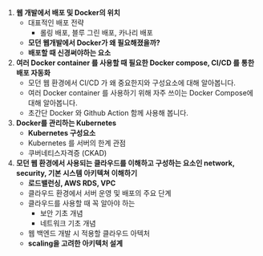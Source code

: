 1. **웹 개발에서 배포 및 Docker의 위치**
    - 대표적인 배포 전략
        - 롤링 배포, 블루 그린 배포, 카나리 배포
    - **모던 웹개발에서 Docker가 왜 필요해졌을까?**
    - **배포할 때 신경써야하는 요소**
2. **여러 Docker container 를 사용할 때 필요한 Docker compose, CI/CD 를 통한 배포 자동화**
    - 모던 웹 환경에서 CI/CD 가 왜 중요한지와 구성요소에 대해 알아봅니다.
    - 여러 Docker container 를 사용하기 위해 자주 쓰이는 Docker Compose에 대해 알아봅니다.
    - 초간단 Docker 와 Github Action 함께 사용해 봅니다.
3. **Docker를 관리하는 Kubernetes**
    - **Kubernetes 구성요소**
    - Kubernetes 를 서버의 한계 관점
    - 쿠버네티스자격증 (CKAD)
4. **모던 웹 환경에서 사용되는 클라우드를 이해하고 구성하는 요소인 network, security, 기본 시스템 아키텍쳐 이해하기**
    - **로드밸런싱, AWS RDS, VPC**
    - 클라우드 환경에서 서버 운영 및 배포의 주요 단계
    - 클라우드를 사용할 때 꼭 알아야 하는
        - 보안 기초 개념
        - 네트워크 기초 개념
    - 웹 백엔드 개발 시 적용할 클라우드 아텍처
    - **scaling을 고려한 아키텍처 설계**